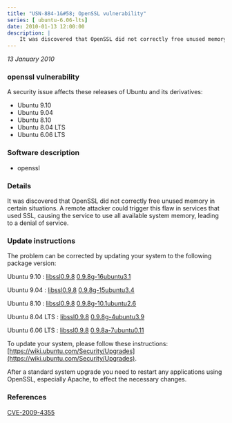 ```yaml
---
title: "USN-884-1&#58; OpenSSL vulnerability"
series: [ ubuntu-6.06-lts]
date: 2010-01-13 12:00:00
description: |
    It was discovered that OpenSSL did not correctly free unused memory in certain situations.  A remote attacker could trigger this flaw in services that used SSL, causing the service to use all available system memory, leading to a denial of service. 
--- 
```

 
 

*13 January 2010*

### openssl vulnerability

A security issue affects these releases of Ubuntu and its derivatives:

* Ubuntu 9.10
* Ubuntu 9.04
* Ubuntu 8.10
* Ubuntu 8.04 LTS
* Ubuntu 6.06 LTS

### Software description

* openssl 

### Details

It was discovered that OpenSSL did not correctly free unused memory in certain situations. A remote attacker could trigger this flaw in services that used SSL, causing the service to use all available system memory, leading to a denial of service. 

### Update instructions

The problem can be corrected by updating your system to the following package version:

Ubuntu 9.10
 : [libssl0.9.8](https://launchpad.net/ubuntu/+source/openssl) <span> [0.9.8g-16ubuntu3.1](https://launchpad.net/ubuntu/+source/openssl/0.9.8g-16ubuntu3.1) </span> 

Ubuntu 9.04
 : [libssl0.9.8](https://launchpad.net/ubuntu/+source/openssl) <span> [0.9.8g-15ubuntu3.4](https://launchpad.net/ubuntu/+source/openssl/0.9.8g-15ubuntu3.4) </span> 

Ubuntu 8.10
 : [libssl0.9.8](https://launchpad.net/ubuntu/+source/openssl) <span> [0.9.8g-10.1ubuntu2.6](https://launchpad.net/ubuntu/+source/openssl/0.9.8g-10.1ubuntu2.6) </span> 

Ubuntu 8.04 LTS
 : [libssl0.9.8](https://launchpad.net/ubuntu/+source/openssl) <span> [0.9.8g-4ubuntu3.9](https://launchpad.net/ubuntu/+source/openssl/0.9.8g-4ubuntu3.9) </span> 

Ubuntu 6.06 LTS
 : [libssl0.9.8](https://launchpad.net/ubuntu/+source/openssl) <span> [0.9.8a-7ubuntu0.11](https://launchpad.net/ubuntu/+source/openssl/0.9.8a-7ubuntu0.11) </span> 

To update your system, please follow these instructions: [https://wiki.ubuntu.com/Security/Upgrades](https://wiki.ubuntu.com/Security/Upgrades).

After a standard system upgrade you need to restart any applications using OpenSSL, especially Apache, to effect the necessary changes. 

### References

 
 [CVE-2009-4355](http://people.ubuntu.com/~ubuntu-security/cve/CVE-2009-4355)
 

